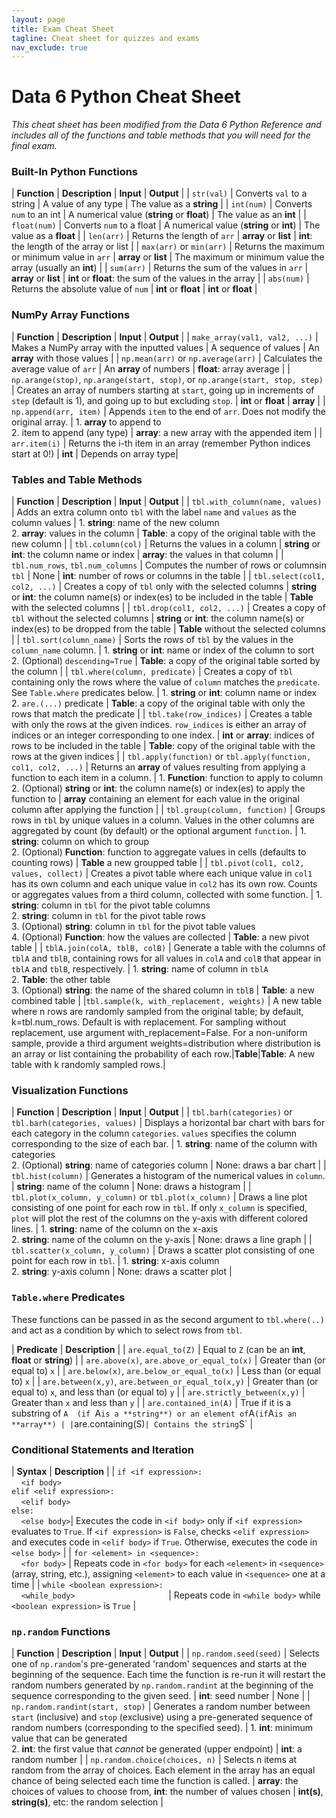 ```yaml
---
layout: page
title: Exam Cheat Sheet
tagline: Cheat sheet for quizzes and exams
nav_exclude: true
---
```


# Data 6 Python Cheat Sheet
_This cheat sheet has been modified from the Data 6 Python Reference and includes all of the functions and table methods that you will need for the final exam._

### Built-In Python Functions

| **Function** | **Description** | **Input** | **Output** |
| `str(val)` | Converts `val` to a string | A value of any type | The value as a **string** |
| `int(num)` | Converts `num` to an int | A numerical value (**string** or **float**) | The value as an **int** |
| `float(num)` | Converts `num` to a float | A numerical value (**string** or **int**) | The value as a **float** |
| `len(arr)` | Returns the length of `arr` | **array** or **list** | **int**: the length of the array or list |
| `max(arr)` or `min(arr)` | Returns the maximum or minimum value in `arr` | **array** or **list** | The maximum or minimum value the array (usually an **int**) |
| `sum(arr)` | Returns the sum of the values in `arr` | **array** or **list** | **int** or **float**: the sum of the values in the array |
| `abs(num)` | Returns the absolute value of `num` | **int** or **float** | **int** or **float** |

### NumPy Array Functions

| **Function** | **Description** | **Input** | **Output** |
| `make_array(val1, val2, ...)` | Makes a NumPy array with the inputted values | A sequence of values | An **array** with those values |
| `np.mean(arr)` or `np.average(arr)` | Calculates the average value of `arr` | An **array** of numbers | **float**: array average |
| `np.arange(stop)`, `np.arange(start, stop)`, or `np.arange(start, stop, step)` | Creates an array of  numbers starting at `start`, going up in increments of `step` (default is 1), and going up to but excluding `stop`. | **int** or **float** | **array** |
| `np.append(arr, item)` | Appends `item` to the end of `arr`. Does not modify the original array. | 1. **array** to append to <br> 2. item to append (any type) | **array**: a new array with the appended item |
| `arr.item(i)` | Returns the i-th item in an array (remember Python indices start at 0!) | **int** | Depends on array type|

### Tables and Table Methods

| **Function** | **Description** | **Input** | **Output** |
| `tbl.with_column(name, values)` | Adds an extra column onto `tbl` with the label `name` and `values` as the column values | 1. **string**: name of the new column <br> 2. **array**: values in the column | **Table**: a copy of the original table with the new column |
| `tbl.column(col)` | Returns the values in a column  | **string** or **int**: the column name or index | **array**: the values in that column |
| `tbl.num_rows`, `tbl.num_columns` | Computes the number of rows or columnsin `tbl` | None | **int**: number of rows or columns in the table |
| `tbl.select(col1, col2, ...)` | Creates a copy of `tbl` only with the selected columns | **string** or **int**: the column name(s) or index(es) to be included in the table | **Table** with the selected columns |
| `tbl.drop(col1, col2, ...)` | Creates a copy of `tbl` without the selected columns | **string** or **int**: the column name(s) or index(es) to be dropped from the table | **Table** without the selected columns |
| `tbl.sort(column_name)` | Sorts the rows of `tbl` by the values in the `column_name` column. | 1. **string** or **int**: name or index of the column to sort <br> 2. (Optional) `descending=True` | **Table**: a copy of the original table sorted by the column |
| `tbl.where(column, predicate)` | Creates a copy of `tbl` containing only the rows where the value of `column` matches the `predicate`. See `Table.where` predicates below. | 1. **string** or **int**: column name or index <br> 2. `are.(...)` predicate | **Table**: a copy of the original table with only the rows that match the predicate |
| `tbl.take(row_indices)` | Creates a table with only the rows at the given indices. `row_indices` is either an array of indices or an integer corresponding to one index. | **int** or **array**: indices of rows to be included in the table | **Table**: copy of the original table with the rows at the given indices |
| `tbl.apply(function)` or `tbl.apply(function, col1, col2, ...)` | Returns an **array** of values resulting from applying a function to each item in a column. | 1. **Function**: function to apply to column <br> 2. (Optional) **string** or **int**: the column name(s) or index(es) to apply the function to | **array** containing an element for each value in the original column after applying the function |
| `tbl.group(column, function)` | Groups rows in `tbl` by unique values in a column. Values in the other columns are aggregated by count (by default) or the optional argument `function`. | 1. **string**: column on which to group <br> 2. (Optional) **Function**: function to aggregate values in cells (defaults to counting rows) | **Table** a new groupped table |
| `tbl.pivot(col1, col2, values, collect)` | Creates a pivot table where each unique value in `col1` has its own column and each unique value in `col2` has its own row. Counts or aggregates values from a third column, collected with some function. | 1. **string**: column in `tbl` for the pivot table columns <br> 2. **string**: column in `tbl` for the pivot table rows <br> 3. (Optional) **string**: column in `tbl` for the pivot table values <br> 4. (Optional) **Function**: how the values are collected | **Table**: a new pivot table |
| `tblA.join(colA, tblB, colB)` | Generate a table with the columns of `tblA` and `tblB`, containing rows for all values in `colA` and `colB` that appear in `tblA` and `tblB`, respectively. | 1. **string**: name of column in `tblA` <br> 2. **Table**: the other table <br> 3. (Optional) **string**: the name of the shared column in `tblB` | **Table**: a new combined table |
|`tbl.sample(k, with_replacement, weights)` | A new table where n rows are randomly sampled from the original table; by default, k=tbl.num_rows. Default is with replacement. For sampling without replacement, use argument with_replacement=False. For a non-uniform sample, provide a third argument weights=distribution where distribution is an array or list containing the probability of each row.|**Table**|**Table**: A new table with k randomly sampled rows.|

### Visualization Functions

| **Function** | **Description** | **Input** | **Output** |
| `tbl.barh(categories)` or `tbl.barh(categories, values)` | Displays a horizontal bar chart with bars for each category in the column `categories`. `values` specifies the column corresponding to the size of each bar. | 1. **string**: name of the column with categories <br> 2. (Optional) **string**: name of categories column | None: draws a bar chart |
| `tbl.hist(column)` | Generates a histogram of the numerical values in `column`. | **string**: name of the column | None: draws a histogram |
| `tbl.plot(x_column, y_column)` or `tbl.plot(x_column)` | Draws a line plot consisting of one point for each row in `tbl`. If only `x_column` is specified, `plot` will plot the rest of the columns on the y-axis with different colored lines. | 1. **string**: name of the column on the x-axis <br> 2. **string**: name of the column on the y-axis | None: draws a line graph |
| `tbl.scatter(x_column, y_column)` | Draws a scatter plot consisting of one point for each row in `tbl`. | 1. **string**: x-axis column <br> 2. **string**: y-axis column | None: draws a scatter plot |

### `Table.where` Predicates
These functions can be passed in as the second argument to `tbl.where(..)` and act as a condition by which to select rows from `tbl`.

| **Predicate** | **Description** |
| `are.equal_to(Z)` |	Equal to `Z` (can be an **int**, **float** or **string**) |
| `are.above(x)`, `are.above_or_equal_to(x)`	| Greater than (or equal to) `x` |
| `are.below(x)`, `are.below_or_equal_to(x)`	| Less than (or equal to) `x` |
| `are.between(x,y)`, `are.between_or_equal_to(x,y)` |	Greater than (or equal to) `x`, and less than (or equal to) `y` |
|  `are.strictly_between(x,y)` |	Greater than `x` and less than `y` |
| `are.contained_in(A)` |	True if it is a substring of `A  (if `A` is a **string**) or an element of `A` (if `A` is an **array**) |
| `are.containing(S)` |	Contains the string `S` |

### Conditional Statements and Iteration

| **Syntax** | **Description** |
| `if <if expression>:` <br> &nbsp;&nbsp;&nbsp;&nbsp;`<if body>` <br> `elif <elif expression>:` <br> &nbsp;&nbsp;&nbsp;&nbsp;`<elif body>` <br> `else:` <br> &nbsp;&nbsp;&nbsp;&nbsp;`<else body>`| Executes the code in `<if body>` only if `<if expression>` evaluates to `True`. If `<if expression>` is `False`, checks `<elif expression>` and executes code in `<elif body>` if `True`. Otherwise, executes the code in `<else body>` |
| `for <element> in <sequence>:` <br> &nbsp;&nbsp;&nbsp;&nbsp;`<for body>` | Repeats code in `<for body>` for each `<element>` in `<sequence>` (array, string, etc.), assigning `<element>` to each value in `<sequence>` one at a time |
| `while <boolean expression>:` <br> &nbsp;&nbsp;&nbsp;&nbsp;`<while_body>`&nbsp;&nbsp;&nbsp;&nbsp;&nbsp;&nbsp;&nbsp;&nbsp;&nbsp;&nbsp;&nbsp;&nbsp;&nbsp;&nbsp;&nbsp;&nbsp;&nbsp;&nbsp;&nbsp;&nbsp;&nbsp;&nbsp;&nbsp;&nbsp;&nbsp;&nbsp;&nbsp;&nbsp;&nbsp;&nbsp;&nbsp;&nbsp;&nbsp;&nbsp;&nbsp;&nbsp;&nbsp; | Repeats code in `<while body>` while `<boolean expression>` is `True` |

### `np.random` Functions

| **Function** | **Description** | **Input** | **Output** |
| `np.random.seed(seed)` | Selects one of `np.random`'s pre-generated 'random' sequences and starts at the beginning of the sequence. Each time the function is re-run it will restart the random numbers generated by `np.random.randint` at the beginning of the sequence corresponding to the given seed. | **int**: seed number | None |
| `np.random.randint(start, stop)` | Generates a random number between `start` (inclusive) and `stop` (exclusive) using a pre-generated sequence of random numbers (corresponding to the specified seed). | 1. **int**: minimum value that can be generated <br> 2. **int**: the first value that _cannot_ be generated (upper endpoint) | **int**: a random number |
| `np.random.choice(choices, n)` | Selects n items at random from the array of choices. Each element in the array has an equal chance of being selected each time the function is called. | **array**: the choices of values to choose from, **int**: the number of values chosen | **int(s)**, **string(s)**, etc: the random selection |

